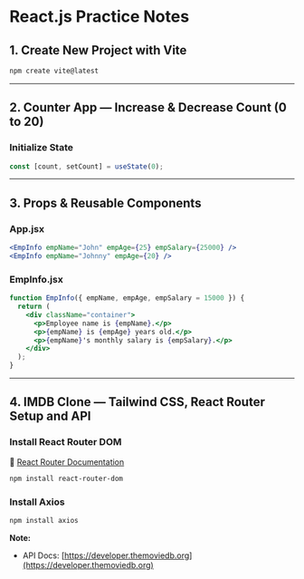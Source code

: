 # React.js Practice Notes  

## 1. Create New Project with Vite  
```bash
npm create vite@latest
````
---

## 2. Counter App — Increase & Decrease Count (0 to 20)

### Initialize State

```jsx
const [count, setCount] = useState(0);
```

---

## 3. Props & Reusable Components

### App.jsx

```jsx
<EmpInfo empName="John" empAge={25} empSalary={25000} />
<EmpInfo empName="Johnny" empAge={20} />
```

### EmpInfo.jsx

```jsx
function EmpInfo({ empName, empAge, empSalary = 15000 }) {
  return (
    <div className="container">
      <p>Employee name is {empName}.</p>
      <p>{empName} is {empAge} years old.</p>
      <p>{empName}'s monthly salary is {empSalary}.</p>
    </div>
  );
}
```

---

## 4. IMDB Clone — Tailwind CSS, React Router Setup and API

### Install React Router DOM

📄 [React Router Documentation](https://reactrouter.com/6.30.1/start/tutorial)

```bash
npm install react-router-dom
```

### Install Axios

```bash
npm install axios
```

**Note:**

* API Docs: [https://developer.themoviedb.org](https://developer.themoviedb.org)
